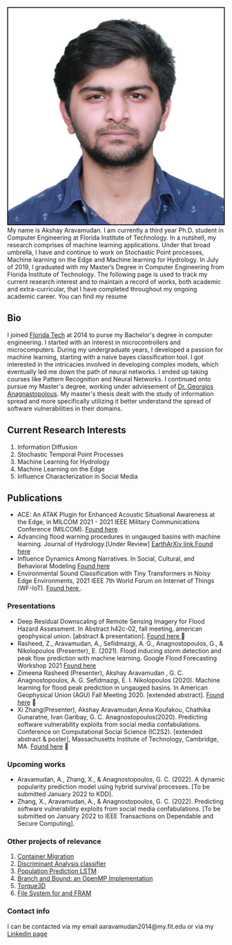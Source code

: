 <!-- # Welcome to my page -->

<div style="text-align:center"><img src="../docs/profile_image.jpg" /></div>
My name is Akshay Aravamudan. 
  I am currently a third year Ph.D. student in Computer Engineering at Florida Institute of Technology. In a nutshell, my research comprises of machine learning applications. Under that broad umbrella, 
  I have and continue to work on Stochastic Point processes, Machine learning on the Edge and Machine learning for Hydrology.
  In July of 2019, I graduated with my Master’s Degree in Computer Engineering from 
  Florida Institute of Technology. The following page is used to track my current 
  research interest and to maintain a record of works, both academic and extra-curricular, 
  that I have completed throughout my ongoing academic career. You can find my resume 

## Bio

I joined [Florida Tech](https://www.fit.edu) at 2014 to purse my Bachelor's degree in computer engineering. I started with an interest in microcontrollers and microcomputers. During my undergraduate years, I developed a passion for machine learning, starting with a naive bayes classification tool. I got interested in the intricacies involved in developing complex models, which eventually led me down the path of neural networks. I ended up taking courses like Pattern Recognition and Neural Networks. I continued onto pursue my Master's degree, working under adviesement of [Dr. Georgios Anagnastopolous](https://www.fit.edu/faculty-profiles/3/georgios-anagnostopoulos/). My master's thesis dealt with the study of information spread and more specifically utilizing it better understand the spread of software vulnerabilities in their domains. 

## Current Research Interests

<ol>
  <li>Information Diffusion</li>
  <li>Stochastic Temporal Point Processes</li>
  <li>Machine Learning for Hydrology</li>
  <li>Machine Learning on the Edge</li>
  <li>Influence Characterization in Social Media</li>
</ol>
<h2 id="publications">Publications</h2>
<ul>
  <li> ACE: An ATAK Plugin for Enhanced Acoustic Situational Awareness at the Edge, in MILCOM 2021 - 2021 IEEE Military Communications Conference (MILCOM). <a href="https://ieeexplore.ieee.org/abstract/document/9653127"> Found here </a></li>
  <li> Advancing flood warning procedures in ungauged basins with machine learning. Journal of Hydrology.[Under Review] <a href="https://eartharxiv.org/repository/view/2401/"> EarthArXiv link Found here </a></li>
  <li> Influence Dynamics Among Narratives. In Social, Cultural, and Behavioral Modeling <a href="https://link.springer.com/chapter/10.1007/978-3-030-80387-2_20"> Found here </a></li>
  <li> Environmental Sound Classification with Tiny Transformers in Noisy Edge Environments, 2021 IEEE 7th World Forum on Internet of Things (WF-IoT). <a href="https://ieeexplore.ieee.org/abstract/document/9596007/"> Found here </a>.</li>
</ul>


<h3 id="presentations">Presentations</h3>
<ul>
  <li> Deep Residual Downscaling of Remote Sensing Imagery for Flood Hazard
    Assessment. In Abstract h42c-02, fall meeting, american geophysical union. [abstract & presentation].
    <a href="https://agu.confex.com/agu/fm21/meetingapp.cgi/Paper/967205"> Found here </a>
     </li>  
  <li>Rasheed, Z., Aravamudan, A., Sefidmazgi, A. G., Anagnostopoulos, G., & Nikolopoulos (Presenter), E. (2021). Flood
    inducing storm detection and peak flow prediction with machine learning. Google Flood
    Forecasting Workshop 2021 <a href="https://events.withgoogle.com/google-flood-forecasting-workshop-1/speakers"> Found here </a> </li>  
  <li>Zimeena Rasheed (Presenter), Akshay Aravamudan , G. C. Anagnostopoulos, A. G. Sefidmazgi, E. I. Nikolopoulos (2020).
    Machine learning for flood peak prediction in ungauged basins. In American Geophysical Union (AGU)
    Fall Meeting 2020. [extended abstract]. <a href="https://agu.confex.com/agu/fm20/meetingapp.cgi/Paper/749892"> Found here</a>
     </li>  
  <li> Xi Zhang(Presenter), Akshay Aravamudan,Anna Koufakou, Chathika Gunaratne, Ivan Garibay, G. C. Anagnostopoulos(2020).
    Predicting software vulnerability exploits from social media confabulations. 
    Conference on Computational Social Science (IC2S2). [extended abstract & poster], Massachusetts
    Institute of Technology, Cambridge, MA. <a href="https://www.youtube.com/watch?v=YzmHUejqdn4"> Found here</a>
     </li>
</ul>



<h3 id="Upcoming-works">Upcoming works</h3>
<ul>
  <li>Aravamudan, A., Zhang, X., & Anagnostopoulos, G. C. (2022). A dynamic popularity prediction model
    using hybrid survival processes. [To be submitted January 2022 to KDD].</li>
  <li>Zhang, X., Aravamudan, A., & Anagnostopoulos, G. C. (2022). Predicting software vulnerability
    exploits from social media confabulations. [To be submitted on January 2022 to IEEE Transactions
    on Dependable and Secure Computing].</li>
</ul>

<!-- <h2 id="projects">Brief Description of my Projects</h2>

<p>The following projects have been arranged in order of recency.</p> -->

<!-- <h3 id="Flood Peak Prediction ">Flood Peak Prediction</h3>

<p> </p>

<h3 id="Super-resolution of Flood Inundation Maps for Flood Hazard Assessment ">Super-resolution of Flood Inundation Maps for Flood Hazard Assessment </h3>

<p> </p>

<h3 id="Influence Dynamics Among Narratives">Influence Dynamics Among Narratives</h3>

<p> </p>

<h3 id="ACE: An ATAK plugin for acoustic situational awareness on the edge ">ACE: An ATAK plugin for acoustic situational awareness on the edge </h3>

<p> </p>

<h3 id="Event count prediction for Univariate Hawkes Processes">Event count prediction for Univariate Hawkes Processes</h3>

<p> </p> -->

<!-- <h3 id="masters-thesis">Master’s thesis</h3>

<p>The title of my Master’s thesis is <code class="highlighter-rouge">Survival Analysis for Information Diffusion</code> and can be found <a href="docs/Master_s_Thesis___Akshay_Aravamudan.pdf">here</a>. The main theme of the thesis is information diffusion; the spread of information within a network. The model is based on nodes and we look at how the infection of a node or collection of nodes in a network influences the future infection (referred to as intensity in stochastic process literature) of the remaining nodes. We have built upon an existing algorithm called <a href="https://cs.stanford.edu/people/jure/pubs/netrate-netsci14.pdf"><code class="highlighter-rouge">Netrate</code></a>. The presentation slides can be found <a href="docs/Akshay___MS_Thesis_Defense_Presentation.pdf">here</a></p>

<h3 id="senior-design">Senior Design</h3>

<p>I was the controls systems lead in my senior design project <code class="highlighter-rouge">MorphWing</code>. We designed, manufactured and engineered a wing designed to dynamically adjust to the state of optimal drag. I was responsible for the backend circuit setup and <a href="https://github.com/aaravamudan2014/morphWingBackEnd">code</a>. Below are a few images and a gif of the final product that we presented in the 2018 Senior Capstone design at Florida Tech.</p>

<div style="text-align:center"><img src="Akshay-Aravamudan/docs/morphWingImage1.jpg" /></div>
<div style="text-align:center"><img src="Akshay-Aravamudan/docs/morphWingImage2.jpg" /></div>
<div style="text-align:center"><img src="Akshay-Aravamudan/docs/morphWing.gif" /></div> -->

<h3 id="other-projects-of-relevance">Other projects of relevance</h3>
<ol>
  <li><a href="https://github.com/aaravamudan2014/BranchAndBound">Container Migration</a></li>
  <li><a href="https://github.com/aaravamudan2014/DiscriminantAnalysisClassifier">Discriminant Analysis classifier</a></li>
  <li><a href="https://github.com/aaravamudan2014/PopulationPredictionLSTM">Population Prediction LSTM</a></li>
  <li><a href="https://github.com/aaravamudan2014/BranchAndBound">Branch and Bound: an OpenMP Implementation</a></li>
  <li><a href="https://github.com/aaravamudan2014/Torque3D">Torque3D</a></li>
  <li><a href="https://github.com/aaravamudan2014/FRAM_FS">File System for and FRAM</a></li>
</ol>

<h3 id="contact-info">Contact info</h3>
<p>I can be contacted via my email aaravamudan2014@my.fit.edu or via my <a href="https://www.linkedin.com/in/akshay-aravamudan-49a470b7/">Linkedin page</a></p>

